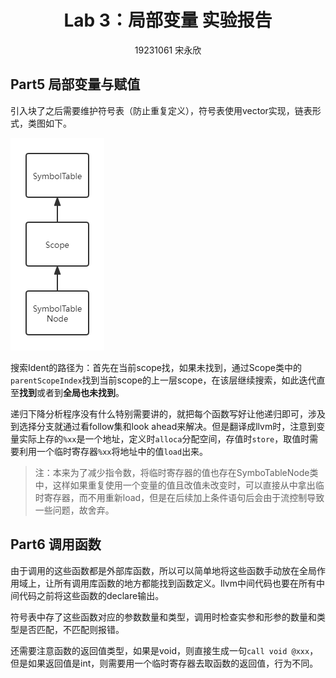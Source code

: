 # <center>Lab 3：局部变量	实验报告</center>

<center>19231061 宋永欣</center>

## Part5 局部变量与赋值

引入块了之后需要维护符号表（防止重复定义），符号表使用vector实现，链表形式，类图如下。

![](19231061_宋永欣_Lab3.assets/符号表.png)

搜索Ident的路径为：首先在当前scope找，如果未找到，通过Scope类中的`parentScopeIndex`找到当前scope的上一层scope，在该层继续搜索，如此迭代直至**找到**或者到**全局也未找到**。

递归下降分析程序没有什么特别需要讲的，就把每个函数写好让他递归即可，涉及到选择分支就通过看follow集和look ahead来解决。但是翻译成llvm时，注意到变量实际上存的`%xx`是一个地址，定义时`alloca`分配空间，存值时`store`，取值时需要利用一个临时寄存器`%xx`将地址中的值`load`出来。

> 注：本来为了减少指令数，将临时寄存器的值也存在SymboTableNode类中，这样如果重复使用一个变量的值且改值未改变时，可以直接从中拿出临时寄存器，而不用重新load，但是在后续加上条件语句后会由于流控制导致一些问题，故舍弃。

## Part6 调用函数

由于调用的这些函数都是外部库函数，所以可以简单地将这些函数手动放在全局作用域上，让所有调用库函数的地方都能找到函数定义。llvm中间代码也要在所有中间代码之前将这些函数的declare输出。

符号表中存了这些函数对应的参数数量和类型，调用时检查实参和形参的数量和类型是否匹配，不匹配则报错。

还需要注意函数的返回值类型，如果是void，则直接生成一句`call void @xxx`，但是如果返回值是int，则需要用一个临时寄存器去取函数的返回值，行为不同。

